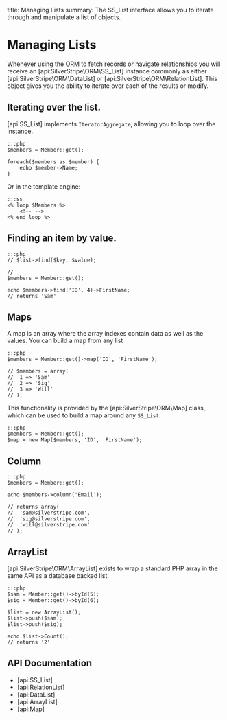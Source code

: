title: Managing Lists
summary: The SS_List interface allows you to iterate through and manipulate a list of objects.

# Managing Lists

Whenever using the ORM to fetch records or navigate relationships you will receive an [api:SilverStripe\ORM\SS_List] instance commonly as
either [api:SilverStripe\ORM\DataList] or [api:SilverStripe\ORM\RelationList]. This object gives you the ability to iterate over each of the results or
modify.

## Iterating over the list.

[api:SS_List] implements `IteratorAggregate`, allowing you to loop over the instance.

	:::php
	$members = Member::get();

	foreach($members as $member) {
		echo $member->Name;
	}

Or in the template engine:

	:::ss
	<% loop $Members %>
		<!-- -->
	<% end_loop %>

## Finding an item by value.

	:::php
	// $list->find($key, $value);

	//
	$members = Member::get();

	echo $members->find('ID', 4)->FirstName;
	// returns 'Sam'


## Maps

A map is an array where the array indexes contain data as well as the values. You can build a map from any list

	:::php
	$members = Member::get()->map('ID', 'FirstName');
	
	// $members = array(
	//	1 => 'Sam'
	//	2 => 'Sig'
	//	3 => 'Will'
	// );
	
This functionality is provided by the [api:SilverStripe\ORM\Map] class, which can be used to build a map around any `SS_List`.

	:::php
	$members = Member::get();
	$map = new Map($members, 'ID', 'FirstName');

## Column

	:::php
	$members = Member::get();

	echo $members->column('Email');

	// returns array(
	//	'sam@silverstripe.com',
	//	'sig@silverstripe.com',
	//	'will@silverstripe.com'
	// );

## ArrayList

[api:SilverStripe\ORM\ArrayList] exists to wrap a standard PHP array in the same API as a database backed list.

	:::php
	$sam = Member::get()->byId(5);
	$sig = Member::get()->byId(6);

	$list = new ArrayList();
	$list->push($sam);
	$list->push($sig);

	echo $list->Count();
	// returns '2'


## API Documentation

* [api:SS_List]
* [api:RelationList]
* [api:DataList]
* [api:ArrayList]
* [api:Map]
